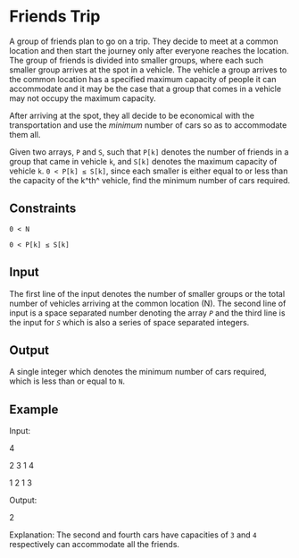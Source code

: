 # Friends Trip

A group of friends plan to go on a trip. They decide to meet at a common location and then start the journey only after everyone reaches the location. The group of friends is divided into smaller groups, where each such smaller group arrives at the spot in a vehicle. The vehicle a group arrives to the common location has a specified maximum capacity of people it can accommodate and it may be the case that a group that comes in a vehicle may not occupy the maximum capacity.

After arriving at the spot, they all decide to be economical with the transportation and use the *minimum* number of cars so as to accommodate them all.

Given two arrays, `P` and `S`, such that `P[k]` denotes the number of friends in a group that came in vehicle `k`, and `S[k]` denotes the maximum capacity of vehicle `k`. `0 < P[k] ≤ S[k]`, since each smaller is either equal to or less than the capacity of the k^th^ vehicle, find the minimum number of cars required.

## Constraints
`0 < N`

`0 < P[k] ≤ S[k]`

## Input
The first line of the input denotes the number of smaller groups or the total number of vehicles arriving at the common location (N). The second line of input is a space separated number denoting the array *`P`* and the third line is the input for *`S`* which is also a series of space separated integers.

## Output
A single integer which denotes the minimum number of cars required, which is less than or equal to `N`.

## Example
Input:

4

2 3 1 4

1 2 1 3


Output:

2

Explanation:
The second and fourth cars have capacities of `3` and `4` respectively can accommodate all the friends.
